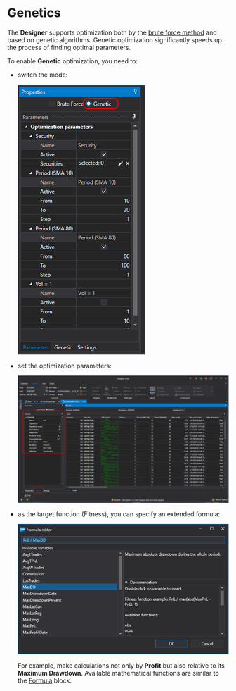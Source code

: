 # Genetics

The **Designer** supports optimization both by the [brute force method](Designer_Optimization.md) and based on genetic algorithms. Genetic optimization significantly speeds up the process of finding optimal parameters.

To enable **Genetic** optimization, you need to:

- switch the mode:

  ![Designer_Optimization_Genetic_00](../images/Designer_Optimization_Genetic_00.png)

- set the optimization parameters:

  ![Designer_Optimization_Genetic_01](../images/Designer_Optimization_Genetic_01.png)

- as the target function (Fitness), you can specify an extended formula:

  ![Designer_Optimization_Genetic_02](../images/Designer_Optimization_Genetic_02.png)

  For example, make calculations not only by **Profit** but also relative to its **Maximum Drawdown**. Available mathematical functions are similar to the [Formula](Designer_Universal_formula.md) block.